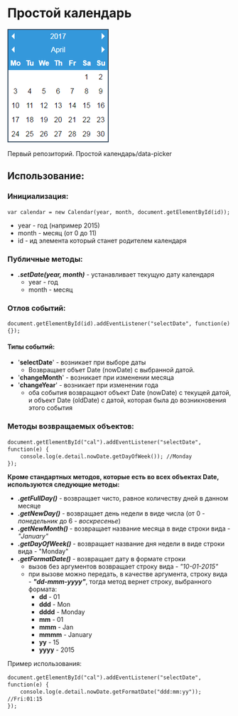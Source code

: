 # Простой календарь

![изображение календаря](dist/image.png)

Первый репозиторий. Простой календарь/data-picker

## Использование:

### Инициализация:
    var calendar = new Calendar(year, month, document.getElementById(id));
* year - год (например 2015)
* month - месяц (от 0 до 11)
* id - ид элемента который станет родителем календаря

### Публичные методы:
* ***.setDate(year, month)*** - устанавливает текущую дату календаря
    * year - год
    * month - месяц

### Отлов событий:
    document.getElementById(id).addEventListener("selectDate", function(e) {});
#### Типы событий:
* '**selectDate**' - возникает при выборе даты
  * Возвращает объет Date (nowDate) с выбранной датой.
* '**changeMonth**' - возникает при изменении месяца 
* '**changeYear**'  - возникает при изменении года
    * оба события возвращают объект Date (nowDate) с текущей датой, и объект Date (oldDate) с датой, которая была до возникновения этого события

### Методы возвращаемых объектов:
    document.getElementById("cal").addEventListener("selectDate", function(e) {
		console.log(e.detail.nowDate.getDayOfWeek()); //Monday
	});
**Кроме стандартных методов, которые есть во всех объектах Date, используются следующие методы:**
* ***.getFullDay()*** - возвращает чисто, равное количеству дней в данном месяце
* ***.getNewDay()*** - возвращает день недели в виде числа (от 0 - _понедельник_ до 6 - _воскресенье_) 
* ***.getNewMonth()*** - возвращает название месяца в виде строки вида - _"January"_
* ***.getDayOfWeek()*** - возвращает название дня недели в виде строки вида - "Monday"
* ***.getFormatDate()*** - возвращает дату в формате строки
    * вызов без аргументов возвращает строку вида - _"10-01-2015"_  
    * при вызове можно передать, в качестве аргумента, строку вида - ***"dd-mmm-yyyy"***, тогда метод вернет строку, выбранного формата:
        * **dd** - 01
        * **ddd** - Mon
        * **dddd** - Monday
        * **mm** - 01
        * **mmm** - Jan
        * **mmmm** - January
        * **yy** - 15
        * **yyyy** - 2015
 
Пример использования: 

	document.getElementById("cal").addEventListener("selectDate", function(e) {
		console.log(e.detail.nowDate.getFormatDate("ddd:mm:yy")); //Fri:01:15
	});
